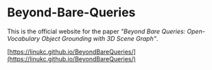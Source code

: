 # Beyond-Bare-Queries

This is the official website for the paper *"Beyond Bare Queries: Open-Vocabulary Object Grounding with 3D Scene Graph"*.

[https://linukc.github.io/BeyondBareQueries/](https://linukc.github.io/BeyondBareQueries/)
